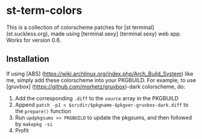 st-term-colors
==============

This is a collection of colorscheme patches for [st terminal] (st.suckless.org), made using [terminal.sexy] (terminal.sexy) web app. Works for version 0.6.

Installation
------------

If using [ABS] (https://wiki.archlinux.org/index.php/Arch_Build_System) like me, simply add these colorscheme into your PKGBUILD.
For example, to use [gruvbox] (https://github.com/morhetz/gruvbox)-dark colorscheme, do:

1. Add the corresponding `.diff` to the `source` array in the PKGBUILD
2. Append `patch -p1 < $srcdir/$pkgname-$pkgver-gruvbox-dark.diff` to the `prepare()` function
3. Run `updpkgsums >> PKGBUILD` to update the pkgsums, and then followed by `makepkg -si`
4. Profit
